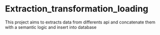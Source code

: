 # Extraction_transformation_loading
This project aims to extracts data from differents api and concatenate them with a semantic logic and insert into database
